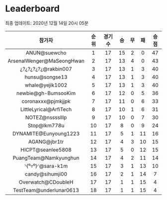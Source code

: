 # Leaderboard
최종 업데이트: 2020년 12월 14일 20시 05분




| 참가자 | 순위 | 경기수 | 승 | 무 | 패 | 승점 |
|:---:|:---:|:---:|:---:|:---:|:---:|:---:|
| ANUN@suewcho | 1 | 17 | 15 | 2 | 0 | 47 |
| ArsenalWenger@MaSeongHwan | 2 | 17 | 13 | 4 | 0 | 43 |
| ¿?¿?¿?¿?¿@rakbin007 | 3 | 17 | 13 | 1 | 3 | 40 |
| hunsu@songse13 | 4 | 17 | 13 | 1 | 3 | 40 |
| whale@yejik1002 | 5 | 17 | 13 | 1 | 3 | 40 |
| newbie@gh-BumsooKim | 6 | 17 | 12 | 0 | 5 | 36 |
| coronaxxx@pjmkjjpk | 7 | 17 | 11 | 0 | 6 | 33 |
| LittleLyrical@ArfiTech | 8 | 17 | 10 | 1 | 6 | 31 |
| NOTEZ@nsssslllp | 9 | 17 | 10 | 0 | 7 | 30 |
| Stop@lkm778u | 10 | 17 | 8 | 0 | 9 | 24 |
| DYNAMITE@Eunyoung1223 | 11 | 17 | 5 | 1 | 11 | 16 |
| AGANG@jbr1tr | 12 | 17 | 4 | 3 | 10 | 15 |
| HICPT@seanlee5808 | 13 | 17 | 5 | 0 | 12 | 15 |
| PuangTeam@Namkyunghun | 14 | 17 | 4 | 2 | 11 | 14 |
| ◝(⁰▿⁰)◜@sara-k1m | 15 | 17 | 3 | 1 | 13 | 10 |
| candy@sihumji00 | 16 | 17 | 2 | 1 | 14 | 7 |
| Overwatch@CDoubleH | 17 | 17 | 1 | 1 | 15 | 4 |
| TestTeam@underlunar0613 | 18 | 17 | 1 | 1 | 15 | 4 |